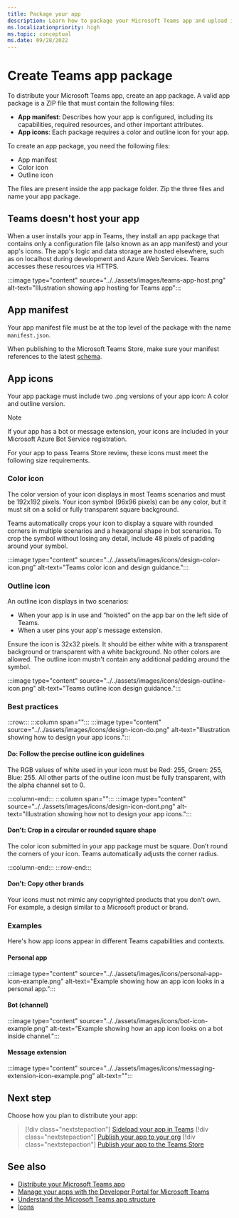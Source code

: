 ```yaml
---
title: Package your app
description: Learn how to package your Microsoft Teams app and upload it to Teams. Create app package, enable custom uploading, ensure your app is running and accessible using HTTPs.
ms.localizationpriority: high
ms.topic: conceptual
ms.date: 09/28/2022
---
```


# Create Teams app package

To distribute your Microsoft Teams app, create an app package. A valid app package is a ZIP file that must contain the following files:

* **App manifest**: Describes how your app is configured, including its capabilities, required resources, and other important attributes.
* **App icons**: Each package requires a color and outline icon for your app.

To create an app package, you need the following files:

* App manifest
* Color icon
* Outline icon

The files are present inside the app package folder. Zip the three files and name your app package.

## Teams doesn't host your app

When a user installs your app in Teams, they install an app package that contains only a configuration file (also known as an app manifest) and your app's icons. The app's logic and data storage are hosted elsewhere, such as on localhost during development and Azure Web Services. Teams accesses these resources via HTTPS.

:::image type="content" source="../../assets/images/teams-app-host.png" alt-text="Illustration showing app hosting for Teams app":::

## App manifest

Your app manifest file must be at the top level of the package with the name `manifest.json`.

When publishing to the Microsoft Teams Store, make sure your manifest references to the latest [schema](~/resources/schema/manifest-schema.md).

## App icons

Your app package must include two .png versions of your app icon: A color and outline version.

> [!NOTE]
> If your app has a bot or message extension, your icons are included in your Microsoft Azure Bot Service registration.

For your app to pass Teams Store review, these icons must meet the following size requirements.

### Color icon

The color version of your icon displays in most Teams scenarios and must be 192x192 pixels. Your icon symbol (96x96 pixels) can be any color, but it must sit on a solid or fully transparent square background.

Teams automatically crops your icon to display a square with rounded corners in multiple scenarios and a hexagonal shape in bot scenarios. To crop the symbol without losing any detail, include 48 pixels of padding around your symbol.

:::image type="content" source="../../assets/images/icons/design-color-icon.png" alt-text="Teams color icon and design guidance.":::

### Outline icon

An outline icon displays in two scenarios:

* When your app is in use and “hoisted” on the app bar on the left side of Teams.
* When a user pins your app's message extension.

Ensure the icon is 32x32 pixels. It should be either white with a transparent background or transparent with a white background. No other colors are allowed. The outline icon mustn't contain any additional padding around the symbol.

:::image type="content" source="../../assets/images/icons/design-outline-icon.png" alt-text="Teams outline icon design guidance.":::

### Best practices

:::row:::
   :::column span="":::
:::image type="content" source="../../assets/images/icons/design-icon-do.png" alt-text="Illustration showing how to design your app icons.":::

#### Do: Follow the precise outline icon guidelines

The RGB values of white used in your icon must be Red: 255, Green: 255, Blue: 255. All other parts of the outline icon must be fully transparent, with the alpha channel set to 0.

   :::column-end:::
   :::column span="":::
:::image type="content" source="../../assets/images/icons/design-icon-dont.png" alt-text="Illustration showing how not to design your app icons.":::

#### Don't: Crop in a circular or rounded square shape

The color icon submitted in your app package must be square. Don’t round the corners of your icon. Teams automatically adjusts the corner radius.

   :::column-end:::
:::row-end:::

#### Don't: Copy other brands

Your icons must not mimic any copyrighted products that you don't own. For example, a design similar to a Microsoft product or brand.

### Examples

Here's how app icons appear in different Teams capabilities and contexts.

#### Personal app

:::image type="content" source="../../assets/images/icons/personal-app-icon-example.png" alt-text="Example showing how an app icon looks in a personal app.":::

#### Bot (channel)

:::image type="content" source="../../assets/images/icons/bot-icon-example.png" alt-text="Example showing how an app icon looks on a bot inside channel.":::

#### Message extension

:::image type="content" source="../../assets/images/icons/messaging-extension-icon-example.png" alt-text="<alt text>":::

## Next step

Choose how you plan to distribute your app:

> [!div class="nextstepaction"]
> [Sideload your app in Teams](~/concepts/deploy-and-publish/apps-upload.md)
> [!div class="nextstepaction"]
> [Publish your app to your org](/microsoftteams/tenant-apps-catalog-teams?toc=/microsoftteams/platform/toc.json&bc=/microsoftteams/breadcrumb/toc.json)
> [!div class="nextstepaction"]
> [Publish your app to the Teams Store](~/concepts/deploy-and-publish/appsource/publish.md)

## See also

* [Distribute your Microsoft Teams app](../deploy-and-publish/apps-publish-overview.md)
* [Manage your apps with the Developer Portal for Microsoft Teams](~/concepts/build-and-test/teams-developer-portal.md)
* [Understand the Microsoft Teams app structure](../design/app-structure.md)
* [Icons](../design/design-teams-app-fundamentals.md#icons)
